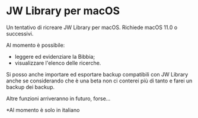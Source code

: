 # JW Library per macOS

Un tentativo di ricreare JW Library per macOS.
Richiede macOS 11.0 o successivi.

Al momento è possibile:
 - leggere ed evidenziare la Bibbia;
 - visualizzare l'elenco delle ricerche.

Si posso anche importare ed esportare backup compatibili con JW Library anche se considerando che è una beta non ci conterei più di tanto e farei un backup dei backup.

Altre funzioni arriveranno in futuro, forse...

*Al momento è solo in italiano
